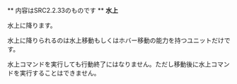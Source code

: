 ** 内容はSRC2.2.33のものです **
**水上**

水上に降ります。

水上に降りられるのは水上移動もしくはホバー移動の能力を持つユニットだけです。

水上コマンドを実行しても行動終了にはなりません。ただし移動後に水上コマンドを実行することはできません。
